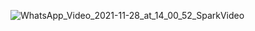 ![WhatsApp_Video_2021-11-28_at_14_00_52_SparkVideo](https://user-images.githubusercontent.com/61385376/143742454-523dfb0e-6ba2-4b5c-b10b-45876432ad53.gif)
